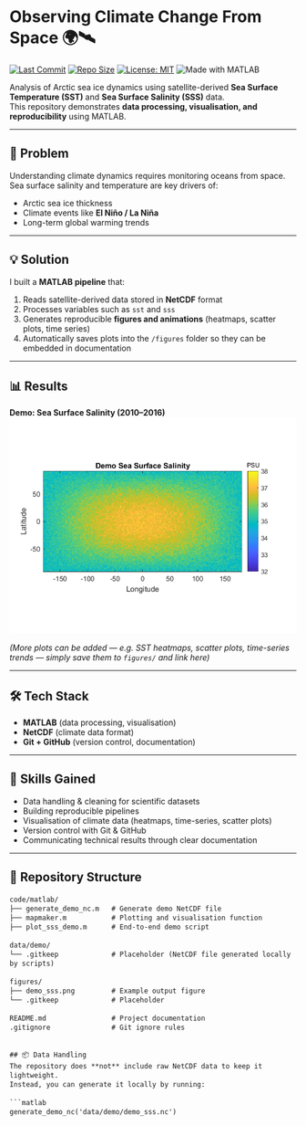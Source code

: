 # Observing Climate Change From Space 🌍🛰️

[![Last Commit](https://img.shields.io/github/last-commit/Zinebma/Observing_Climate_Change_From_Space)](https://github.com/Zinebma/Observing_Climate_Change_From_Space/commits/main)
[![Repo Size](https://img.shields.io/github/repo-size/Zinebma/Observing_Climate_Change_From_Space)](https://github.com/Zinebma/Observing_Climate_Change_From_Space)
[![License: MIT](https://img.shields.io/badge/License-MIT-yellow.svg)](LICENSE)
![Made with MATLAB](https://img.shields.io/badge/Made%20with-MATLAB-orange)

Analysis of Arctic sea ice dynamics using satellite-derived **Sea Surface Temperature (SST)** and **Sea Surface Salinity (SSS)** data.  
This repository demonstrates **data processing, visualisation, and reproducibility** using MATLAB.

---

## 🚩 Problem
Understanding climate dynamics requires monitoring oceans from space.  
Sea surface salinity and temperature are key drivers of:
- Arctic sea ice thickness  
- Climate events like **El Niño / La Niña**  
- Long-term global warming trends  

---

## 💡 Solution
I built a **MATLAB pipeline** that:
1. Reads satellite-derived data stored in **NetCDF** format  
2. Processes variables such as `sst` and `sss`  
3. Generates reproducible **figures and animations** (heatmaps, scatter plots, time series)  
4. Automatically saves plots into the `/figures` folder so they can be embedded in documentation  

---

## 📊 Results

**Demo: Sea Surface Salinity (2010–2016)**  
![Sea Surface Salinity](figures/demo_sss.png)

*(More plots can be added — e.g. SST heatmaps, scatter plots, time-series trends — simply save them to `figures/` and link here)*  

---

## 🛠️ Tech Stack
- **MATLAB** (data processing, visualisation)  
- **NetCDF** (climate data format)  
- **Git + GitHub** (version control, documentation)  

---

## 🌟 Skills Gained
- Data handling & cleaning for scientific datasets  
- Building reproducible pipelines  
- Visualisation of climate data (heatmaps, time-series, scatter plots)  
- Version control with Git & GitHub  
- Communicating technical results through clear documentation  

---

## 📂 Repository Structure
```text
code/matlab/
├── generate_demo_nc.m   # Generate demo NetCDF file
├── mapmaker.m           # Plotting and visualisation function
├── plot_sss_demo.m      # End-to-end demo script

data/demo/
└── .gitkeep             # Placeholder (NetCDF file generated locally by scripts)

figures/
├── demo_sss.png         # Example output figure
└── .gitkeep             # Placeholder

README.md                # Project documentation
.gitignore               # Git ignore rules


## 📦 Data Handling
The repository does **not** include raw NetCDF data to keep it lightweight.  
Instead, you can generate it locally by running:

```matlab
generate_demo_nc('data/demo/demo_sss.nc')




